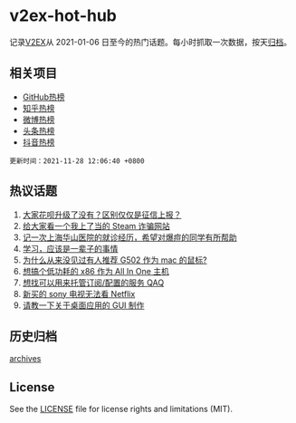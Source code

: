 # v2ex-hot-hub

 记录[V2EX](https://www.v2ex.com/)从 2021-01-06 日至今的热门话题。每小时抓取一次数据，按天[归档](archives)。
 
 ## 相关项目

- [GitHub热榜](https://github.com/snaildev/github-hot-hub)
- [知乎热榜](https://github.com/snaildev/zhihu-hot-hub)
- [微博热榜](https://github.com/snaildev/weibo-hot-hub)
- [头条热榜](https://github.com/snaildev/toutiao-hot-hub)
- [抖音热榜](https://github.com/snaildev/douyin-hot-hub)


 `更新时间：2021-11-28 12:06:40 +0800`

## 热议话题

1. [大家花呗升级了没有？区别仅仅是征信上报？](https://www.v2ex.com/t/818336)
1. [给大家看一个我上了当的 Steam 诈骗网站](https://www.v2ex.com/t/818457)
1. [记一次上海华山医院的就诊经历，希望对爆痘的同学有所帮助](https://www.v2ex.com/t/818398)
1. [学习，应该是一辈子的事情](https://www.v2ex.com/t/818365)
1. [为什么从来没见过有人推荐 G502 作为 mac 的鼠标?](https://www.v2ex.com/t/818418)
1. [想搞个低功耗的 x86 作为 All In One 主机](https://www.v2ex.com/t/818363)
1. [想找可以用来托管订阅/配置的服务 QAQ](https://www.v2ex.com/t/818427)
1. [新买的 sony 电视无法看 Netflix](https://www.v2ex.com/t/818437)
1. [请教一下关于桌面应用的 GUI 制作](https://www.v2ex.com/t/818337)

## 历史归档

[archives](archives)

## License

See the [LICENSE](LICENSE) file for license rights and limitations (MIT).
